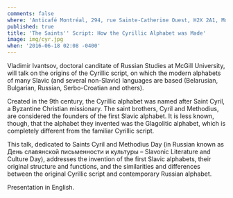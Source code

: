 ```yaml
---
comments: false
where: 'Anticafé Montréal, 294, rue Sainte-Catherine Ouest, H2X 2A1, Montréal QC'
published: true
title: 'The Saints'' Script: How the Cyrillic Alphabet was Made'
image: img/cyr.jpg
when: '2016-06-18 02:08 -0400'
---
```

Vladimir Ivantsov, doctoral canditate of Russian Studies at McGill University, will talk on the origins of the Cyrillic script, on which the modern alphabets of many Slavic (and several non-Slavic) languages are based (Belarusian, Bulgarian, Russian, Serbo-Croatian and others). 

Created in the 9th century, the Cyrillic alphabet was named after Saint Cyril, a Byzantine Christian missionary. The saint brothers, Cyril and Methodius, are considered the founders of the first Slavic alphabet. It is less known, though, that the alphabet they invented was the Glagolitic alphabet, which is completely different from the familiar Cyrillic script. 

This talk, dedicated to Saints Cyril and Methodius Day (in Russian known as День славянской письменности и культуры – Slavonic Literature and Culture Day), addresses the invention of the first Slavic alphabets, their original structure and functions, and the similarities and differences between the original Cyrillic script and contemporary Russian alphabet.

Presentation in English.
